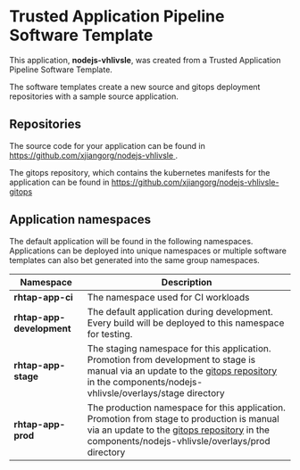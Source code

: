 # Trusted Application Pipeline Software Template

This application, **nodejs-vhlivsle**, was created from a Trusted Application Pipeline Software Template.

The software templates create a new source and gitops deployment repositories with a sample source application. 

## Repositories

The source code for your application can be found in [https://github.com/xjiangorg/nodejs-vhlivsle ](https://github.com/xjiangorg/nodejs-vhlivsle ).
 
The gitops repository, which contains the kubernetes manifests for the application can be found in 
[https://github.com/xjiangorg/nodejs-vhlivsle-gitops ](https://github.com/xjiangorg/nodejs-vhlivsle-gitops ) 

## Application namespaces 

The default application will be found in the following namespaces. Applications can be deployed into unique namespaces or multiple software templates can also bet generated into the same group namespaces.  

|  Namespace   |  Description   |  
| -------- | -------- |
| **rhtap-app-ci** | The namespace used for CI workloads |
| **rhtap-app-development** | The default application during development. Every build will be deployed to this namespace for testing. |
| **rhtap-app-stage** | The staging namespace for this application. Promotion from development to stage is manual via an update to the [gitops repository](https://github.com/xjiangorg/nodejs-vhlivsle-gitops ) in the components/nodejs-vhlivsle/overlays/stage directory |
| **rhtap-app-prod** | The production namespace for this application. Promotion from stage to production is manual via an update to the [gitops repository](https://github.com/xjiangorg/nodejs-vhlivsle-gitops ) in the components/nodejs-vhlivsle/overlays/prod directory |